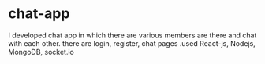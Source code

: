 # chat-app
I developed chat app in which there are various members are there and chat with each other. there are login, register, chat pages .used React-js, Nodejs, MongoDB, socket.io 
